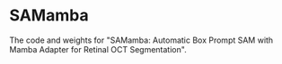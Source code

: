 # SAMamba
The code and weights for "SAMamba: Automatic Box Prompt SAM with Mamba Adapter for Retinal OCT Segmentation".
